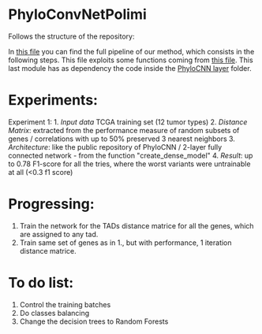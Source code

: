 # PhyloConvNetPolimi

Follows the structure of the repository:

In [this file](./The_whole_pipeline.ipynb) you can find the full pipeline of our method, which consists in the following steps. This file exploits some functions coming from [this file](./data_proc_dm_generation.py). This last module has as dependency the code inside the [PhyloCNN layer](./phcnn) folder.

# Experiments:

Experiment 1:
    1. *Input data* TCGA training set (12 tumor types) 
    2. *Distance Matrix*: extracted from the performance measure of random subsets of genes / correlations with up to 50% preserved 3 nearest neighbors
    3. *Architecture*: like the public repository of PhyloCNN / 2-layer fully connected network - from the function "create_dense_model"
    4. *Result*: up to 0.78 F1-score for all the tries, where the worst variants were untrainable at all (<0.3 f1 score)

# Progressing:

1. Train the network for the TADs distance matrice for all the genes, which are assigned to any tad. 
2. Train same set of genes as in 1., but with performance, 1 iteration distance matrice.

# To do list:

1. Control the training batches
2. Do classes balancing
3. Change the decision trees to Random Forests

